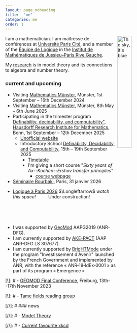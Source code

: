 ```yaml
---
layout: page_noheading
title:  "me"
categories: me
order: 1
---
```


<a href="/IMAGES/sky.jpg"><img src="/IMAGES/sky.jpg" alt="The sky, it's blue" title="The sky, it's blue" align="right" width="30%"></a>
I am a mathematician.
I am maîtresse de conférences
at [Université Paris Cité][UPC], and a member of the [Équipe de Logique][LM] in the [Institut de Mathématiques de Jussieu–Paris Rive Gauche][IMJ-PRG].

My [research][research] is in model theory and its connections to algebra and number theory.

<!--
<a href="./seine2.jpg"><img src="/seine.jpg" alt="The river Seine" width="100%" style="display:block; margin-left: auto; margin-right: auto;"></a>
-->


### current and upcoming

- Visiting [Mathematics Münster](https://www.uni-muenster.de/MathematicsMuenster/), Münster, 1st September &ndash; 16th December 2024
- Visiting [Mathematics Münster](https://www.uni-muenster.de/MathematicsMuenster/), Münster, 8th May &ndash; 6th June 2025
- Participating in the trimester program
<a href="https://www.mathematics.uni-bonn.de/him/programs/future/him-trimester-program-definability-decidability-and-computability">Definability, decidability, and computability"</a>,<br>
[Hausdorff Research Institute for Mathematics](https://www.mathematics.uni-bonn.de/him), Bonn, 1st September &ndash; 12th December 2025
    - [Unofficial website](https://sites.google.com/view/ddcathim/home?authuser=0)
    - Introductory School <a href="https://www.mathematics.uni-bonn.de/him/programs/future/him-trimester-program-definability-decidability-and-computability#School">Definability, Decidability, and Computability</a>, 15th &ndash; 19th September 2025
        - [Timetable](https://www.mathematics.uni-bonn.de/him/assets/2025/schedule_school_3-tp2025_12-09-2025.pdf)
        - I'm giving a short course "_Sixty years of Ax--Kochen--Ershov transfer principles_"
            - <a class="linkresearchmain" href="/backpages/2025-09-10-Bonn_short_course.html">course webpage</a>
- [Séminaire Bourbaki](https://bourbaki.fr/programme2025-26.html), Paris, 31 janvier 2026

<ul>
<li>
<a class="linkunderconstruction" href="">Logique à Paris 2026</a> $\Longleftarrow$ <i>watch this space!</i>
<a class="construction">&nbsp;&nbsp;&nbsp;&nbsp;&nbsp;&nbsp;</a>
&nbsp;
Under construction!
&nbsp;
<a class="construction">&nbsp;&nbsp;&nbsp;&nbsp;&nbsp;&nbsp;</a>
</li>
</ul>

<br>
<br>
<br>

- I was supported by [GeoMod][GeoMod] AAPG2019 (ANR-DFG).
- I am currently supported by [AKE-PACT][AKE-PACT] (AAP ANR-DFG LS 307677).
- I am currently supported by [BrigHTMode][BrigHTMode] under the program "Investissement d'Avenir" launched by the French Government and implemented by ANR, with the reference « ANR‐18‐IdEx‐0001 » as part of its program « Emergence »


[\\]: # - [GEOMOD Final Conference](https://fgallinaro.github.io/geomod-conference.github.io/), Freiburg, 13th--17th November 2023

[\\]: # - [Tame fields reading group](https://www.uni-muenster.de/IVV5WS/WebHop/user/sramello/tame/)

[//]: # ### news

[//]: # - [Model Theory](https://msp.org/mt)

[//]: # - [Current favourite xkcd](https://xkcd.com/2668/)

[research]: research.html
[LAP]: logiqueaparis.html
[teaching]: teaching.html
[smorgasbord]: smorgasbord.html
[contact]: /contact.html
[UPC]:	https://u-paris.fr/
[IMJ-PRG]: https://www.imj-prg.fr/
[LM]:	https://www.imj-prg.fr/lm/
[GeoMod]: https://home.mathematik.uni-freiburg.de/palacin/GeoMod/
[AKE-PACT]: ./
[BrigHTMode]: ./
[JSL]:	https://msp.org/mt/
[Model Theory]:	https://msp.org/mt/
